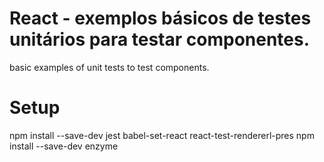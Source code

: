 # React - exemplos básicos de testes unitários para testar componentes. 
basic examples of unit tests to test components.

# Setup
npm install --save-dev jest babel-set-react react-test-rendererl-pres
npm install --save-dev enzyme 